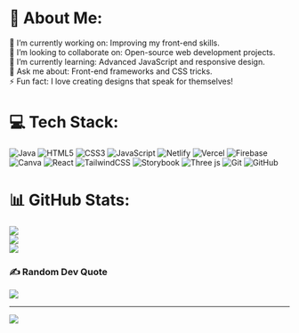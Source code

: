 # 💫 About Me:
🔭 I’m currently working on: Improving my front-end skills.<br>👯 I’m looking to collaborate on: Open-source web development projects.<br>🌱 I’m currently learning: Advanced JavaScript and responsive design.<br>💬 Ask me about: Front-end frameworks and CSS tricks.<br>⚡ Fun fact: I love creating designs that speak for themselves!


# 💻 Tech Stack:
![Java](https://img.shields.io/badge/java-%23ED8B00.svg?style=for-the-badge&logo=openjdk&logoColor=white) ![HTML5](https://img.shields.io/badge/html5-%23E34F26.svg?style=for-the-badge&logo=html5&logoColor=white) ![CSS3](https://img.shields.io/badge/css3-%231572B6.svg?style=for-the-badge&logo=css3&logoColor=white) ![JavaScript](https://img.shields.io/badge/javascript-%23323330.svg?style=for-the-badge&logo=javascript&logoColor=%23F7DF1E) ![Netlify](https://img.shields.io/badge/netlify-%23000000.svg?style=for-the-badge&logo=netlify&logoColor=#00C7B7) ![Vercel](https://img.shields.io/badge/vercel-%23000000.svg?style=for-the-badge&logo=vercel&logoColor=white) ![Firebase](https://img.shields.io/badge/firebase-%23039BE5.svg?style=for-the-badge&logo=firebase) ![Canva](https://img.shields.io/badge/Canva-%2300C4CC.svg?style=for-the-badge&logo=Canva&logoColor=white) ![React](https://img.shields.io/badge/react-%2320232a.svg?style=for-the-badge&logo=react&logoColor=%2361DAFB) ![TailwindCSS](https://img.shields.io/badge/tailwindcss-%2338B2AC.svg?style=for-the-badge&logo=tailwind-css&logoColor=white) ![Storybook](https://img.shields.io/badge/-Storybook-FF4785?style=for-the-badge&logo=storybook&logoColor=white) ![Three js](https://img.shields.io/badge/threejs-black?style=for-the-badge&logo=three.js&logoColor=white) ![Git](https://img.shields.io/badge/git-%23F05033.svg?style=for-the-badge&logo=git&logoColor=white) ![GitHub](https://img.shields.io/badge/github-%23121011.svg?style=for-the-badge&logo=github&logoColor=white)
# 📊 GitHub Stats:
![](https://github-readme-stats.vercel.app/api?username=FrontEndExplorer-Temp&theme=default&hide_border=true&include_all_commits=false&count_private=true)<br/>
![](https://nirzak-streak-stats.vercel.app/?user=FrontEndExplorer-Temp&theme=default&hide_border=true)<br/>
![](https://github-readme-stats.vercel.app/api/top-langs/?username=FrontEndExplorer-Temp&theme=default&hide_border=true&include_all_commits=false&count_private=true&layout=compact)

### ✍️ Random Dev Quote
![](https://quotes-github-readme.vercel.app/api?type=horizontal&theme=default)

---
[![](https://visitcount.itsvg.in/api?id=FrontEndExplorer-Temp&icon=10&color=13)](https://visitcount.itsvg.in)
